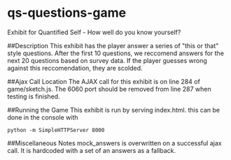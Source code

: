 # qs-questions-game
Exhibit for Quantified Self - How well do you know yourself?

##Description 
This exhibit has the player answer a series of "this or that" style questions. After the first 10 questions, we reccomend answers for the next 20 questions based on survey data. If the player guesses wrong against this reccomendation, they are scolded.

##Ajax Call Location
The AJAX call for this exhibit is on line 284 of game/sketch.js. The 6060 port should be removed from line 287 when testing is finished.

##Running the Game
This exhibit is run by serving index.html. this can be done in the console with
```
python -m SimpleHTTPServer 8000

```

##Miscellaneous Notes
mock_answers is overwritten on a successful ajax call. It is hardcoded with a set of an answers as a fallback.
